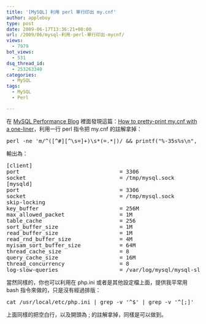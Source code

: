 ```yaml
---
title: '[MySQL] 利用 perl 單行印出 my.cnf'
author: appleboy
type: post
date: 2009-06-17T13:36:21+00:00
url: /2009/06/mysql-利用-perl-單行印出-mycnf/
views:
  - 7979
bot_views:
  - 531
dsq_thread_id:
  - 253263340
categories:
  - MySQL
tags:
  - MySQL
  - Perl

---
```

在 [MySQL Performance Blog][1] 裡面發現這篇：[How to pretty-print my.cnf with a one-liner][2]，利用一行 perl 指令把 my.cnf 的註解拿掉： 

<pre class="brush: bash; title: ; notranslate" title="">perl -ne 'm/^([^#][^\s=]+)\s*(=.*|)/ && printf("%-35s%s\n", $1, $2)' /etc/my.cnf</pre> 輸出為： 

<pre class="brush: bash; title: ; notranslate" title="">[client]
port                               = 3306
socket                             = /tmp/mysql.sock
[mysqld]
port                               = 3306
socket                             = /tmp/mysql.sock
skip-locking
key_buffer                         = 256M
max_allowed_packet                 = 1M
table_cache                        = 256
sort_buffer_size                   = 1M
read_buffer_size                   = 1M
read_rnd_buffer_size               = 4M
myisam_sort_buffer_size            = 64M
thread_cache_size                  = 8
query_cache_size                   = 16M
thread_concurrency                 = 8
log-slow-queries                   = /var/log/mysql/mysql-slow.log</pre> 當然同樣的，你也可以利用在 php.ini 或者是其他設定檔上面，提供我平常用 bash 指令來做的，只是沒有經過排版： 

<pre class="brush: bash; title: ; notranslate" title="">cat /usr/local/etc/php.ini | grep -v '^$' | grep -v '^[;]'</pre> 上面同樣的把空白行，以及開頭為 ; 的註解拿掉，同樣是可以做到。

 [1]: http://www.mysqlperformanceblog.com/
 [2]: http://www.mysqlperformanceblog.com/2009/06/15/how-to-pretty-print-mycnf-with-a-one-liner/